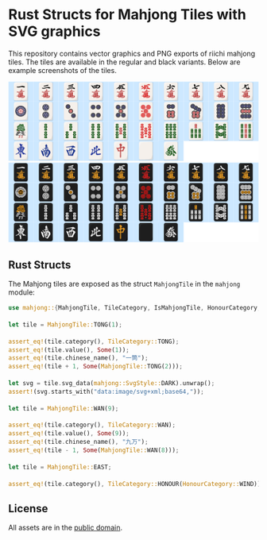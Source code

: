 # Rust Structs for Mahjong Tiles with SVG graphics
This repository contains vector graphics and PNG exports of riichi mahjong tiles. The tiles are available in the regular and black variants. Below are example screenshots of the tiles.

<div style="text-align:center">
<img src ="https://raw.githubusercontent.com/FluffyStuff/riichi-mahjong-tiles/master/ExampleRegular.png" />
<img src ="https://raw.githubusercontent.com/FluffyStuff/riichi-mahjong-tiles/master/ExampleBlack.png" />
</div>

## Rust Structs

The Mahjong tiles are exposed as the struct `MahjongTile` in the `mahjong` module:

```rust
use mahjong::{MahjongTile, TileCategory, IsMahjongTile, HonourCategory, HasSvgData, SvgStyle};

let tile = MahjongTile::TONG(1);

assert_eq!(tile.category(), TileCategory::TONG);
assert_eq!(tile.value(), Some(1));
assert_eq!(tile.chinese_name(), "一筒");
assert_eq!(tile + 1, Some(MahjongTile::TONG(2)));

let svg = tile.svg_data(mahjong::SvgStyle::DARK).unwrap();
assert!(svg.starts_with("data:image/svg+xml;base64,"));

let tile = MahjongTile::WAN(9);

assert_eq!(tile.category(), TileCategory::WAN);
assert_eq!(tile.value(), Some(9));
assert_eq!(tile.chinese_name(), "九万");
assert_eq!(tile - 1, Some(MahjongTile::WAN(8)));

let tile = MahjongTile::EAST;

assert_eq!(tile.category(), TileCategory::HONOUR(HonourCategory::WIND));
```


## License
All assets are in the [public domain](https://creativecommons.org/publicdomain/zero/1.0/).
